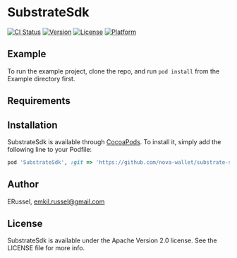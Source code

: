 # SubstrateSdk

[![CI Status](https://img.shields.io/travis/ERussel/SubstrateSdk.svg?style=flat)](https://travis-ci.org/ERussel/SubstrateSdk)
[![Version](https://img.shields.io/cocoapods/v/SubstrateSdk.svg?style=flat)](https://cocoapods.org/pods/SubstrateSdk)
[![License](https://img.shields.io/cocoapods/l/SubstrateSdk.svg?style=flat)](https://cocoapods.org/pods/SubstrateSdk)
[![Platform](https://img.shields.io/cocoapods/p/SubstrateSdk.svg?style=flat)](https://cocoapods.org/pods/SubstrateSdk)

## Example

To run the example project, clone the repo, and run `pod install` from the Example directory first.

## Requirements

## Installation

SubstrateSdk is available through [CocoaPods](https://cocoapods.org). To install
it, simply add the following line to your Podfile:

```ruby
pod 'SubstrateSdk', :git => 'https://github.com/nova-wallet/substrate-sdk-ios.git', :tag => '1.1.0'
```

## Author

ERussel, emkil.russel@gmail.com

## License

SubstrateSdk is available under the Apache Version 2.0 license. See the LICENSE file for more info.
